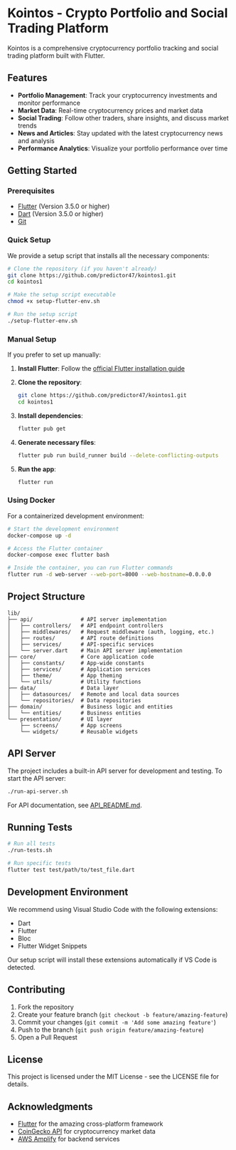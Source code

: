 # Kointos - Crypto Portfolio and Social Trading Platform

Kointos is a comprehensive cryptocurrency portfolio tracking and social trading platform built with Flutter.

## Features

- **Portfolio Management**: Track your cryptocurrency investments and monitor performance
- **Market Data**: Real-time cryptocurrency prices and market data
- **Social Trading**: Follow other traders, share insights, and discuss market trends
- **News and Articles**: Stay updated with the latest cryptocurrency news and analysis
- **Performance Analytics**: Visualize your portfolio performance over time

## Getting Started

### Prerequisites

- [Flutter](https://flutter.dev/docs/get-started/install) (Version 3.5.0 or higher)
- [Dart](https://dart.dev/get-dart) (Version 3.5.0 or higher)
- [Git](https://git-scm.com/downloads)

### Quick Setup

We provide a setup script that installs all the necessary components:

```bash
# Clone the repository (if you haven't already)
git clone https://github.com/predictor47/kointos1.git
cd kointos1

# Make the setup script executable
chmod +x setup-flutter-env.sh

# Run the setup script
./setup-flutter-env.sh
```

### Manual Setup

If you prefer to set up manually:

1. **Install Flutter**:
   Follow the [official Flutter installation guide](https://flutter.dev/docs/get-started/install)

2. **Clone the repository**:
   ```bash
   git clone https://github.com/predictor47/kointos1.git
   cd kointos1
   ```

3. **Install dependencies**:
   ```bash
   flutter pub get
   ```

4. **Generate necessary files**:
   ```bash
   flutter pub run build_runner build --delete-conflicting-outputs
   ```

5. **Run the app**:
   ```bash
   flutter run
   ```

### Using Docker

For a containerized development environment:

```bash
# Start the development environment
docker-compose up -d

# Access the Flutter container
docker-compose exec flutter bash

# Inside the container, you can run Flutter commands
flutter run -d web-server --web-port=8000 --web-hostname=0.0.0.0
```

## Project Structure

```
lib/
├── api/               # API server implementation
│   ├── controllers/   # API endpoint controllers
│   ├── middlewares/   # Request middleware (auth, logging, etc.)
│   ├── routes/        # API route definitions
│   ├── services/      # API-specific services
│   └── server.dart    # Main API server implementation
├── core/              # Core application code
│   ├── constants/     # App-wide constants
│   ├── services/      # Application services
│   ├── theme/         # App theming
│   └── utils/         # Utility functions
├── data/              # Data layer
│   ├── datasources/   # Remote and local data sources
│   └── repositories/  # Data repositories
├── domain/            # Business logic and entities
│   └── entities/      # Business entities
└── presentation/      # UI layer
    ├── screens/       # App screens
    └── widgets/       # Reusable widgets
```

## API Server

The project includes a built-in API server for development and testing. To start the API server:

```bash
./run-api-server.sh
```

For API documentation, see [API_README.md](API_README.md).

## Running Tests

```bash
# Run all tests
./run-tests.sh

# Run specific tests
flutter test test/path/to/test_file.dart
```

## Development Environment

We recommend using Visual Studio Code with the following extensions:
- Dart
- Flutter
- Bloc
- Flutter Widget Snippets

Our setup script will install these extensions automatically if VS Code is detected.

## Contributing

1. Fork the repository
2. Create your feature branch (`git checkout -b feature/amazing-feature`)
3. Commit your changes (`git commit -m 'Add some amazing feature'`)
4. Push to the branch (`git push origin feature/amazing-feature`)
5. Open a Pull Request

## License

This project is licensed under the MIT License - see the LICENSE file for details.

## Acknowledgments

- [Flutter](https://flutter.dev/) for the amazing cross-platform framework
- [CoinGecko API](https://www.coingecko.com/api/documentations/v3) for cryptocurrency market data
- [AWS Amplify](https://aws.amazon.com/amplify/) for backend services
